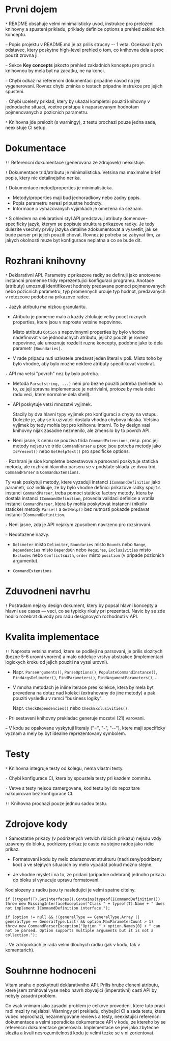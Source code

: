 # Prvni dojem

`*` README obsahuje velmi minimalisticky uvod, instrukce pro prelozeni
knihovny a spusteni prikladu, priklady definice options a prehled
zakladnich konceptu.

`~` Popis projektu v README.md je az prilis strucny -- 1 veta. Ocekaval bych
odstavec, ktery poskytne high-level prehled o tom, co knihovna dela a proc
pouzit zrovna ji.

`~` Sekce **Key concepts** jakozto prehled zakladnich konceptu pro praci
s knihovnou by mela byt na zacatku, ne na konci.

`~` Chybi odkaz na referencni dokumentaci pripadne navod na jeji vygenerovani.
Rovnez chybi zminka o testech pripadne instrukce pro jejich spusteni.

`-` Chybi uceleny priklad, ktery by ukazal kompletni pouziti knihovny v
jednoduche situaci, vcetne pristupu k naparsovanym hodnotam pojmenovanych a
pozicnich parametru.

`*` Knihovna jde prelozit (s warningy), z testu prochazi pouze jedna sada,
neexistuje CI setup.


# Dokumentace

`!!` Referencni dokumentace (generovana ze zdrojovek) neexistuje.

`!` Dokumentace trid/atributu je minimalisticka. Vetsina ma maximalne brief
popis, ktery nic detailnejsiho nerika.

`!` Dokumentace metod/properties je minimalisticka.

  * Metody/properties maji bud jednoradkovy nebo zadny popis.
  * Popis parametru neresi pripustne hodnoty.
  * Informace o vyhazovanych vyjimkach je omezena na seznam.

`*` S ohledem na deklarativni styl API predstavuji atributy
domenove-specificky jazyk, kterym se popisuje struktura prikazove radky. Je
tedy dulezite vsechny prvky jazyka detailne zdokumentovat a vysvetlit, jak se
bude parser pri jejich pouziti chovat. Rovnez je potreba se zabyvat tim, za
jakych okolnosti muze byt konfigurace neplatna a co se bude dit.


# Rozhrani knihovny

`*` Deklarativni API. Parametry z prikazove radky se definuji jako anotovane
instancni promenne tridy reprezentujici konfiguraci programu. Anotace
(atributy) umoznuji identifikovat hodnoty predavane pomoci pojmenovanych nebo
pozicnich parametru, typ promennych urcuje typ hodnot, predavanych v retezcove
podobe na prikazove radce.

`-` Jazyk atributu ma nizkou granularitu.

  * Atributu je pomerne malo a kazdy zhlukuje velky pocet ruznych
    properties, ktere jsou v naproste vetsine nepovinne.
    
    Misto atributu `Option` s nepovinnymi properties by bylo vhodne
    nadefinovat vice jednoduchych atributu, jejichz pouziti je rovnez
    nepovinne, ale umoznuje rozdelit ruzne koncepty, podobne jako to dela
    parametr `[Boundaries]`.

  * V rade pripadu nuti uzivatele predavat jeden literal v poli. Misto toho by
    bylo vhodne, aby bylo mozne nektere atributy specifikovat vicekrat.

`-` API ma vetsi "povrch" nez by bylo potreba.

  * Metoda `Parse(string, ...)` neni pro bezne pouziti potreba (nehlede na
    to, ze jeji spravna implementace je netrivialni, protoze by mela delat
    radu veci, ktere normalne dela shell).

  * API poskytuje vetsi mnozstvi vyjimek.
    
    Stacily by dva hlavni typy vyjimek pro konfiguraci a chyby na vstupu.
    Dulezite je, aby se k uzivateli dostala vhodna chybova hlaska. Vetsina
    vyjimek by tedy mohla byt pro knihovnu interni. To by design vasi knihovny
    nijak zasadne nezmenilo, ale zmensilo by to povrch API.

  * Neni jasne, k cemu se pouziva trida `CommandExtensions`, resp. proc
    jeji metody nejsou ve tride `CommandParser` a proc jsou potreba metody
    jako `IsPresent()` nebo `GetHelpText()` pro specificke options.

`-` Rozhrani je sice kompletne bezestavove a parsovani poskytuje staticka
metoda, ale rozhrani hlavniho parseru se v podstate sklada ze dvou trid,
`CommandParser` a `CommandExtensions`.

Ty vsak poskytuji metody, ktere vyzaduji instanci `ICommandDefinition` jako
parametr, coz indikuje, ze by bylo vhodne definici prikazove radky spojit s
instanci `CommandParser`, treba pomoci staticke factory metody, ktera by
dostala instanci `ICommandDefinition`, provedla validaci definice a vratila
instanci `CommandParser`, ktera by mohla poskytovat instancni (nikoliv
staticke) metody `Parse()` a `GetHelp()` bez nutnosti pokazde predavat
instanci `ICommandDefinition`.

`-` Neni jasne, zda je API nejakym zpusobem navrzeno pro rozsirovani.

`~` Nedotazene nazvy.

  * `Delimeter` misto `Delimiter`, `Boundaries` misto `Bounds` nebo `Range`,
    `Dependencies` misto `DependsOn` nebo `Requires`, `Exclusivities` misto
    `Excludes` nebo `ConflictsWith`, `order` misto `position` (v pripade
    pozicnich argumentu).

  * `CommandExtensions`


# Zduvodneni navrhu

`!` Postradam nejaky design dokument, ktery by popsal hlavni koncepty a hlavni
use cases &mdash; veci, co se typicky rikaly pri prezentaci. Navic by se zde
hodilo rozebrat duvody pro radu designovych rozhodnuti v API.


# Kvalita implementace

`!!` Naprosta vetsina metod, ktere se podileji na parsovani, je prilis
slozitych (bezne 5-6 urovni vnoreni) a malo oddeluje vrstvy abstrakce
(implementaci logickych kroku od jejich pouziti na vyssi urovni).

  * Napr. `ParseArguments()`, `ParseOptions()`, `PopulateCommandInstance()`,
    `FindArgsDelimeter()`, `FindParameters()`, `FindArgumentParameters()`, ...

  * V mnoha metodach je inline iterace pres kolekce, ktera by mela byt
    prevedena na dotaz nad kolekci (extrahovany do jine metody) a pak pouziti
    vysledku v ramci "business logiky".
    
    Napr. `CheckDependencies()` nebo `CheckExclusivities()`.

`-` Pri sestaveni knihovny prekladac generuje mozstvi (21) varovani.

`~` V kodu se opakovane vyskytuji literaly ("=", "-", "--"), ktere maji
specificky vyznam a mely by byt idealne reprezentovany symbolem.


# Testy

`*` Knihovna integruje testy od kolegu, nema vlastni testy.

`-` Chybi konfigurace CI, ktera by spoustela testy pri kazdem commitu.

`-` Vetve s testy nejsou zamergovane, kod testu byl do repozitare nakopirovan
bez konfigurace CI.

`!!` Knihovna prochazi pouze jednou sadou testu.


# Zdrojove kody

`!` Samostatne prikazy (v podrizenych vetvich ridicich prikazu) nejsou vzdy
uzavreny do bloku, podrizeny prikaz je casto na stejne radce jako ridici
prikaz.

  * Formatovani kodu by melo zduraznovat strukturu (nadrizeny/podrizeny kod)
    a ve stejnych situacich by melo vypadat pokud mozno stejne.

  * Je vhodne myslet i na to, ze pridani (pripadne odebrani) jednoho prikazu
    do bloku si vynucuje upravu formatovani.

Kod slozeny z radku jsou ty nasledujici je velmi spatne citelny.
```
if (!typeof(T).GetInterfaces().Contains(typeof(ICommandDefinition))) throw new MissingInterfaceException("Class " + typeof(T).Name + " does not implement ICommandDefinition interface.");
```
```
if (option != null && !(generalType == GeneralType.Array || generalType == GeneralType.List) && option.MaxParameterCount > 1) throw new CommandParserException("Option " + option.Names[0] + " can not be parsed. Option supports multiple arguments but it is not a collection.");
```

`-` Ve zdrojovkach je rada velmi dlouhych radku (jak v kodu, tak v
komentarich).


# Souhrnne hodnoceni

Vitam snahu o poskytnuti deklarativniho API. Prilis hrube cleneni atributu,
ktere jsem zminoval vyse nebo navrh zbyvajici (imperativni) casti API by
nebyly zasadni problem.

Co vsak vnimam jako zasadni problem je celkove provedeni, ktere tuto praci
radi mezi ty nejslabsi. Warningy pri prekladu, chybejici CI a sada testu,
ktera vubec neprochazi, nezamergovane reviews a testy, neexistujici referencni
dokumentace a velmi sporadicka dokumentace API v kodu, ze ktereho by se
referencni dokumentace generovala. Implementace se jevi jako zbytecne slozita
a kvuli nesrozumitelnosti kodu je velmi tezke se v ni zorientovat.